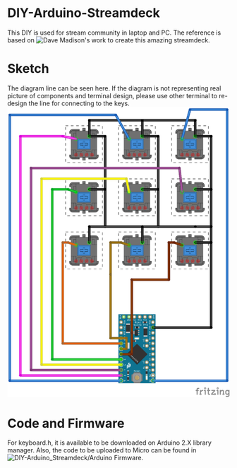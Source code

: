 # DIY-Arduino-Streamdeck
This DIY is used for stream community in laptop and PC. The reference is based on ![Dave Madison's](![url](https://www.partsnotincluded.com/diy-stream-deck-mini-macro-keyboard/)) work to create this amazing streamdeck.

# Sketch
The diagram line can be seen here. If the diagram is not representing real picture of components and terminal design, please use other terminal to re-design the line for connecting to the keys.
![Line Diagram for Arduino Streamdeck](https://github.com/setiawanph/DIY-Arduino-Streamdeck/blob/main/StreamDeck_Ino.png)

# Code and Firmware
For keyboard.h, it is available to be downloaded on Arduino 2.X library manager. Also, the code to be uploaded to Micro can be found in ![DIY-Arduino_Streamdeck/Arduino Firmware](https://github.com/setiawanph/DIY-Arduino-Streamdeck/tree/main/Arduino%20Firmware).
